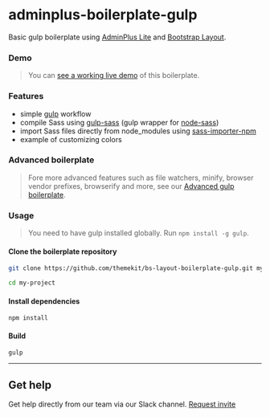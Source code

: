 # adminplus-boilerplate-gulp
Basic gulp boilerplate using [AdminPlus Lite](https://github.com/themekit/adminplus) and [Bootstrap Layout](https://github.com/themekit/bootstrap-layout).

### Demo
> You can [see a working live demo](http://adminplus-boilerplate-gulp.themekit.io) of this boilerplate.

### Features
* simple [gulp](https://github.com/gulpjs/gulp) workflow
* compile Sass using [gulp-sass](https://github.com/dlmanning/gulp-sass) (gulp wrapper for [node-sass](https://github.com/sass/node-sass))
* import Sass files directly from node_modules using [sass-importer-npm](https://github.com/themekit/sass-importer-npm)
* example of customizing colors

### Advanced boilerplate
> Fore more advanced features such as file watchers, minify, browser vendor prefixes, browserify and more, see our [Advanced gulp boilerplate](https://github.com/themekit/adminplus-boilerplate-gulp-advanced).

### Usage
> You need to have gulp installed globally. Run `npm install -g gulp`.

#### Clone the boilerplate repository
```bash
git clone https://github.com/themekit/bs-layout-boilerplate-gulp.git my-project
```
```bash
cd my-project
```

#### Install dependencies
```
npm install
```

#### Build
```
gulp
```

---

## Get help
Get help directly from our team via our Slack channel. [Request invite](http://themekit-slack-invite.stamplayapp.com/)